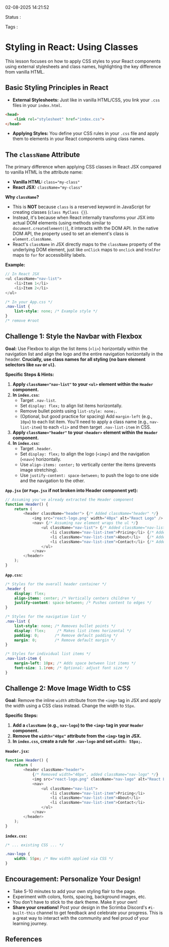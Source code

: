02-08-2025 14:21:52

Status :

Tags :

# Styling in React: Using Classes

This lesson focuses on how to apply CSS styles to your React components using external stylesheets and class names, highlighting the key difference from vanilla HTML.

## Basic Styling Principles in React

* **External Stylesheets:** Just like in vanilla HTML/CSS, you link your `.css` files in your `index.html`.

```html
<head>
	<link rel="stylesheet" href="index.css">
</head>
```

* **Applying Styles:** You define your CSS rules in your `.css` file and apply them to elements in your React components using class names.

## The `className` Attribute

The primary difference when applying CSS classes in React JSX compared to vanilla HTML is the attribute name:

  * **Vanilla HTML:** `class="my-class"`
  * **React JSX:** `className="my-class"`

**Why `className`?**

  * This is **NOT** because `class` is a reserved keyword in JavaScript for creating classes (`class MyClass {}`).
  * Instead, it's because when React internally transforms your JSX into actual DOM elements (using methods similar to `document.createElement()`), it interacts with the DOM API. In the native DOM API, the property used to set an element's class is `element.className`.
  * React's `className` in JSX directly maps to the `className` property of the underlying DOM element, just like `onClick` maps to `onclick` and `htmlFor` maps to `for` for accessibility labels.

**Example:**

```javascript
// In React JSX
<ul className="nav-list">
    <li>Item 1</li>
    <li>Item 2</li>
</ul>
```

```css
/* In your App.css */
.nav-list {
    list-style: none; /* Example style */
}
/* remove #root
```

## Challenge 1: Style the Navbar with Flexbox

**Goal:** Use Flexbox to align the list items (`<li>`) horizontally within the navigation list and align the logo and the entire navigation horizontally in the header. **Crucially, use class names for all styling (no bare element selectors like `nav` or `ul`).**

**Specific Steps & Hints:**

1.  **Apply `className="nav-list"` to your `<ul>` element within the `Header` component.**
2.  **In `index.css`:**
      * Target `.nav-list`.
      * Set `display: flex;` to align list items horizontally.
      * Remove bullet points using `list-style: none;`.
      * (Optional, but good practice for spacing) Add `margin-left` (e.g., `10px`) to each list item. You'll need to apply a class name (e.g., `nav-list-item`) to each `<li>` and then target `.nav-list-item` in CSS.
3.  **Apply `className="header"` to your `<header>` element within the `Header` component.**
4.  **In `index.css`:**
      * Target `.header`.
      * Set `display: flex;` to align the logo (`<img>`) and the navigation (`<nav>`) horizontally.
      * Use `align-items: center;` to vertically center the items (prevents image stretching).
      * Use `justify-content: space-between;` to push the logo to one side and the navigation to the other.

**`App.jsx` (or `Page.jsx` if not broken into Header component yet):**

```javascript
// Assuming you've already extracted the Header component
function Header() {
    return (
        <header className="header"> {/* Added className="header" */}
            <img src="react-logo.png" width="40px" alt="React Logo" />
            <nav> {/* Assuming nav element wraps the ul */}
                <ul className="nav-list"> {/* Added className="nav-list" */}
                    <li className="nav-list-item">Pricing</li> {/* Added className="nav-list-item" */}
                    <li className="nav-list-item">About</li>   {/* Added className="nav-list-item" */}
                    <li className="nav-list-item">Contact</li> {/* Added className="nav-list-item" */}
                </ul>
            </nav>
        </header>
    );
}
```

**`App.css`:**

```css
/* Styles for the overall header container */
.header {
    display: flex;
    align-items: center; /* Vertically centers children */
    justify-content: space-between; /* Pushes content to edges */
}

/* Styles for the navigation list */
.nav-list {
    list-style: none; /* Removes bullet points */
    display: flex;     /* Makes list items horizontal */
    padding: 0;       /* Remove default padding */
    margin: 0;        /* Remove default margin */
}

/* Styles for individual list items */
.nav-list-item {
    margin-left: 10px; /* Adds space between list items */
    font-size: 1.1rem; /* Optional: adjust font size */
}
```

## Challenge 2: Move Image Width to CSS

**Goal:** Remove the inline `width` attribute from the `<img>` tag in JSX and apply the width using a CSS class instead. Change the width to `55px`.

**Specific Steps:**

1.  **Add a `className` (e.g., `nav-logo`) to the `<img>` tag in your `Header` component.**
2.  **Remove the `width="40px"` attribute from the `<img>` tag in JSX.**
3.  **In `index.css`, create a rule for `.nav-logo` and set `width: 55px;`.**

**`Header.jsx`:**

```javascript
function Header() {
    return (
        <header className="header">
            {/* Removed width="40px", added className="nav-logo" */}
            <img src="react-logo.png" className="nav-logo" alt="React Logo" />
            <nav>
                <ul className="nav-list">
                    <li className="nav-list-item">Pricing</li>
                    <li className="nav-list-item">About</li>
                    <li className="nav-list-item">Contact</li>
                </ul>
            </nav>
        </header>
    );
}
```

**`index.css`:**

```css
/* ... existing CSS ... */

.nav-logo {
    width: 55px; /* New width applied via CSS */
}
```
## Encouragement: Personalize Your Design\!

  * Take 5-10 minutes to add your own styling flair to the page.
  * Experiment with colors, fonts, spacing, background images, etc.
  * You don't have to stick to the dark theme. Make it your own\!
  * **Share your creations\!** Post your design in the Scrimba Discord's `#i-built-this` channel to get feedback and celebrate your progress. This is a great way to interact with the community and feel proud of your learning journey.

## References


